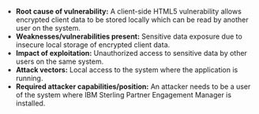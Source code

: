 - **Root cause of vulnerability:** A client-side HTML5 vulnerability allows encrypted client data to be stored locally which can be read by another user on the system.
- **Weaknesses/vulnerabilities present:**  Sensitive data exposure due to insecure local storage of encrypted client data.
- **Impact of exploitation:**  Unauthorized access to sensitive data by other users on the same system.
- **Attack vectors:** Local access to the system where the application is running.
- **Required attacker capabilities/position:** An attacker needs to be a user of the system where IBM Sterling Partner Engagement Manager is installed.